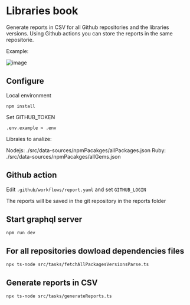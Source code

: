 # Libraries book

Generate reports in CSV for all Github repositories and the libraries versions. Using Github actions you can store the reports in the same repositorie.

Example:

![image](https://user-images.githubusercontent.com/6641863/153316035-4d73c984-2a89-4761-9dee-fbe83fbad23f.png)


## Configure

Local environment

```
npm install
```

Set GITHUB_TOKEN

```
.env.example > .env
```

Libraies to analize:

Nodejs: ./src/data-sources/npmPacakges/allPackages.json
Ruby: ./src/data-sources/npmPacakges/allGems.json

## Github action

Edit `.github/workflows/report.yaml` and set `GITHUB_LOGIN`

The reports will be saved in the git repository in the reports folder

## Start graphql server

```
npm run dev
```

## For all repositories dowload dependencies files

```
npx ts-node src/tasks/fetchAllPackagesVersionsParse.ts
```

## Generate reports in CSV

```
npx ts-node src/tasks/generateReports.ts
```
